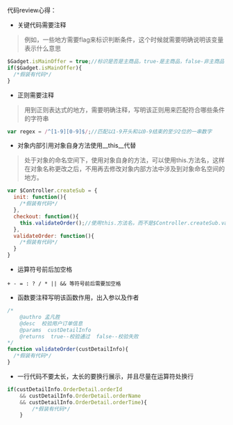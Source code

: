 代码review心得：

* 关键代码需要注释

>例如，一些地方需要flag来标识判断条件，这个时候就需要明确说明该变量表示什么意思

```javascript
$Gadget.isMainOffer = true;//标识是否是主商品，true-是主商品，false-非主商品
if($Gadget.isMainOffer){
  /*假装有代码*/
}
```

* 正则需要注释

> 用到正则表达式的地方，需要明确注释，写明该正则用来匹配符合哪些条件的字符串

```javascript
var regex = /^[1-9][0-9]$/;//匹配以1-9开头和以0-9结束的至少2位的一串数字
```

* 对象内部引用对象自身方法使用__this__代替

> 处于对象的命名空间下，使用对象自身的方法，可以使用this.方法名，这样在对象名称更改之后，不用再去修改对象内部方法中涉及到对象命名空间的地方。

```javascript
var $Controller.createSub = {
  init: function(){
    /*假装有代码*/
  },
  checkout: function(){
    this.validateOrder();//使用this.方法名，而不是$Controller.createSub.validateOrder()
  },
  validateOrder: function(){
    /*假装有代码*/
  }
}
```

* 运算符号前后加空格

```
+ - = : ? / * || && 等符号前后需要加空格
```

* 函数要注释写明该函数作用，出入参以及作者

```javascript
/*
	@authro 孟凡胜
	@desc  校验用户订单信息
	@params  custDetailInfo
	@returns  true--校验通过  false--校验失败
*/
function validateOrder(custDetailInfo){
  /*假装有代码*/
}
```

* 一行代码不要太长，太长的要换行展示，并且尽量在运算符处换行

```javascript
if(custDetailInfo.OrderDetail.orderId 
	&& custDetailInfo.OrderDetail.orderName
	&& custDetailInfo.OrderDetail.orderTime){
		/*假装有代码*/      
	}
```

